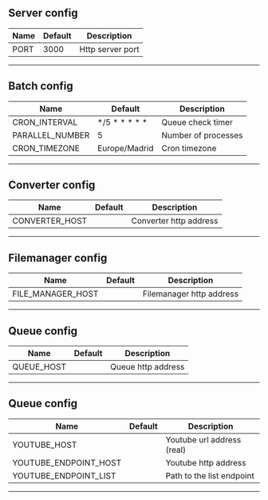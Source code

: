## Server config
| Name  | Default  | Description  |
|---|---|---|
| PORT  | 3000  | Http server port  |
---

## Batch config
| Name  | Default  | Description  |
|---|---|---|
| CRON_INTERVAL  | */5 * * * * *  | Queue check timer  |
| PARALLEL_NUMBER  | 5  | Number of processes  |
| CRON_TIMEZONE  | Europe/Madrid  | Cron timezone  |
---

## Converter config
| Name  | Default  | Description  |
|---|---|---|
| CONVERTER_HOST  |  | Converter http address  |
---

## Filemanager config
| Name  | Default  | Description  |
|---|---|---|
| FILE_MANAGER_HOST  |  | Filemanager http address  |
---

## Queue config
| Name  | Default  | Description  |
|---|---|---|
| QUEUE_HOST  |  | Queue http address  |
---

## Queue config
| Name  | Default  | Description  |
|---|---|---|
| YOUTUBE_HOST  |  | Youtube url address (real)  |
| YOUTUBE_ENDPOINT_HOST  |  | Youtube http address  |
| YOUTUBE_ENDPOINT_LIST  |  | Path to the list endpoint  |
---

